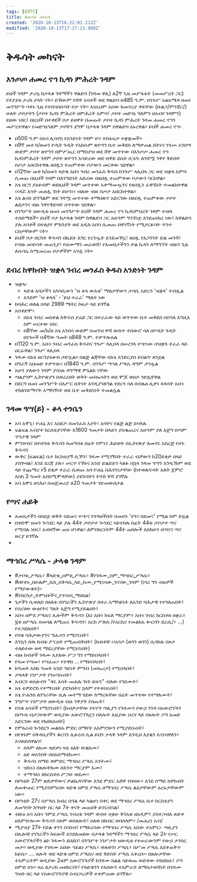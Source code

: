 ```yaml
---
tags: [EOTC]
title: ቅዱሳት መካናት
created: '2020-10-13T16:22:02.212Z'
modified: '2020-10-13T17:17:21.980Z'
---
```


# ቅዱሳት መካናት

## እንጦጦ ሐመረ ኖኅ ኪዳነ ምሕረት ገዳም

ይህች ገዳም ታሪኳ ከታላቁ ገዳማችን ዋልድባ (ገዳመ ዋሊ) ለ2ኛ ጊዜ መሥፋፋት (መመሥረት ጋር) የተያያዘ ታሪክ ያላት ናት፡፡ ይኸውም የሸዋ አባቶች ወደ ዋልድባ በ485 ዓ.ም. በንጉሥ አልአሜዳ ዘመነ መንግሥት ባቀኑ ጊዜ የተሰባሰቡባት ቦታ ናት፡፡ እነዚህም አበው ከመኖሪያ ቀዬቸው (ቡልጋ/ምንጃር/) ሁለት ታቦታትን (ታቦተ ኪዳነ ምሕረት ዘምሕረት አምባ፤ ታቦተ መድኀኔ ዓለምን ዘአብየ ገዳምን) ይዘው ነበር፤ በዚህች በተቀደች ቦታ ይዘዋት በመጡት ታቦተ ኪዳነ ምሕረት ገዳመ ሐመረ ኖኅን መሥረተዋል፡፡ የመድኀኔዓለም ታቦትን ደግሞ በታላቁ ገዳም በዋልድባ አኑረዋል፡፡
ይህች ሐመረ ኖኅ፦
- በ500 ዓ.ም በአባ ሊባኖስ የአንድነት ገዳም ሆና ተስፋፍታ ተቋቋመች፡፡
- በ9ኛ መቶ ክ/ዘመን ዮዲት ጉዲት የአክሱም ጽዮንን ቤተ መቅደስ ለማቃጠል ስትነሳ ንጉሡ አንበሣ ውድም ታቦተ ጽዮንን በምሥጢር በማስያዝ ወደ ሸዋ መጥተው በእንጦጦ ሐመረ ኖኅ ኪዳነምሕረት ገዳም ታቦተ ጽዮንን አሳድረው ወደ ዝዋይ ደሴት ሲሄዱ ለገዳሟ ንዋየ ቅድሰት ስጦታ አበርክተዋል ጸበሏን ተጠምቀው ቦታውን መርቀው ሄደዋል፡፡
- በ12ኛው መቶ ክ/ዘመን ጻድቁ አቡነ ገብረ መንፈስ ቅዱስ ከንጉሥ ላሊበላ ጋር ወደ ዝቋላ አምባ ሲመጡ በዚህች ገዳም በእንግድነት አድረው በጸበሏ ተጠምቀው ቦታውን ባርከዋል፡፡
- አፄ ዘርዓ ያዕቆብም ወደዚህች ገዳም መጥተው አቀማመጧንና የጸበሏን ፈዋሽነት ተመልክተዋል ‹‹ዳሯ እሳት መሐሏ ገነት ይሁን›› ብለው ብዙ ስጦታ አበርክተዋል፡፡
- አፄ ልብነ ድንግልም ወደ ገዳሟ መጥተው ተማህጽኖ አድርገው በጸበሏ ተጠምቀው ታቦተ ልደታንና ብዙ ንዋየቅድሳት ሰጥተው ሄደዋል፡፡
- በንግሥት ዘውዲቱ ዘመነ መንግሥት ይህች ገዳም ሐመረ ኖኅ ኪዳነምህረት ገዳም ተብላ ተሰይማለች፡፡
ይህች ቦታ ከታላቁ ገዳም ከዋልድባ ጋር አሁንም ግንኙነቷ እንደጠነከረ ነው፤ ከዋልድባ ያሉ አባቶች በተለያየ ምክንያት ወደ አዲስ አበባ ሲመጡ በዋነኛነት የሚያርፉባት ጥንተ ርስታቸውም ናት፡፡
- ይህች ቦታ በርካት ቅዱሳን በኪደተ እግር የረገጧት እንደመኾኗ፤ ጸበሏ የአጋንንት ድል መንሻ፤ የብዙ መነኮሳት መጠጊያ፤ የህሙማን መፈወሻ፤ የእመቤታችንን ቃል ኪዳን ለማግኘት ብዙን ጊዜ ለሱባኤ ከሚመረጡ ቦታዎችም አንዷ ናት።

## ደብረ ከዋክብት ዝቋላ ገብረ መንፈስ ቅዱስ አንድነት ገዳም

- ዝቋላ፦
    - ጻድቁ አባታችን አካባቢውን 'ዝ ቆላ ውእቱ' ማለታቸውን ታሳቢ አድርጎ 'ዝቋላ' ተብሏል
    - አንድም 'ዝ ቆላላ' - 'ይህ ተራራ' ማለት ነው
- ከባሕር ወለል በላይ 2989 ሜትር ከፍታ ላይ ይገኛል
- አስቀድሞ፦
    - በአፄ ገብረ መስቀል ከቅዱስ ያሬድ ጋር በተራራው ላይ ወጥተው ቤተ መቅደስ በበዓለ እግዚእ ስም ሠርተው ነበር
    - በ8ኛው መ/ክ/ዘ አፄ አንበሳ ውድም በመንዝ ዋሻ ውስጥ ተሰውሮ ሳለ በዮዲት ጉዲት በነገሠች በ4ኛው ዓመት በ848 ዓ.ም. ተቃጥሎአል
- በ1120 ዓ.ም. አቡነ ገብረ መንፈስ ቅዱስና ንጉሥ ላሊበላ በሠረገላ ተጭነው በዝቋላ ተራራ ላይ ዐርፈዋል፤ ንጉሥ ላሊበላ 
- ገዳሙ በአፄ ዘርዓያዕቆብ ታድሷል። በልጅ ልጃቸው በአፄ እንድርያስ ይበልጥ ጸንቷል
- በግራኝ አህመድ ተቃጥሎ፣ በ1840 ዓ.ም. በንጉሥ ሣኅለ ሥላሴ ዳግም ታንጿል
- አሁን ያለውን ገዳም ያሳነጹ ዳግማዊ ምኒልክ ናቸው
- ጣልያንም ኢትዮጵያን በወረረበት ወቅት መነኰሳትን ወደ ሞጆ ወስዶ ገድሏቸዋል
- በደርግ ዘመነ መንግሥት በእሥር ቤትነት እንዲያገለግል ተደርጎ ሳለ በብጹዕ ሊቃነ ጳጳሳት አቡነ ተክለሃይማኖት አማካኝነት ወደ ቤተ መቅደስነት ተመልሷል

## ገዳመ ዓሣ(ይ) - ቆላ ተንቤን

- አባ አሞኒ፣ ዮሐኒ እና አበይዶ በመንፈስ አያት፣ አባትና የልጅ ልጅ ይባላሉ
- ፍልፍል አብያተ ክርስቲያናቸው ከ1600 ዓመታት በላይን ያስቈጠረና አሁንም ያለ እጅግ በጣም ጥንታዊ ገዳም
- ምንኵስና በተሰዓቱ ቅዱሳን ከመግባቱ በፊት የምነና ሕይወት በኢትየጵያ ለመኖሩ አስረጅ የሆኑ ቅዱሳን
- ውቅር (ፍልፍል) ቤተ ክርስቲያኝ ሲኾን፤ ገዳሙ የሚገኝበት ተራራ ብቻውን ከ20ደቂቃ በላይ ያስጕዛል፤ እንደ ደረጃ ያሉ፥ ሠርጥ የኾኑና አንድ ድልድይን ካለፉ በኋላ ገዳመ ዓሣን እንዲኹም ወደ ላይ ተጨማሪ የ5 ደቂቃ ተራራ ሲወጡ አባ ዮሐኒ በሕፃንነታቸው (ከተወለዱባት እለት ጀምሮ እስከ 3 ዓመት እስከሚሞላቸው) ያደጉባትን ትንሽ ዋሻ ያገኛሉ
- አባ አሞኒ ዘናሕሶ በመጀመሪያ ለ20 ዓመታት ገድመውበታል

## የጣና ሐይቅ

- እመቤታችን በስደቷ ወቅት በደመና ተጭና የተጓዘችበት በመሆኑ 'ፃዓና በደመና' የሚል ስም ይዟል
- በቀድሞ ዘመን ጐንደር ላይ ያሉ 44ት ታቦታተ ጐንደር ሳይተከሉ በፊት 44ቱ ታቦታተ ጣና የሚባሉ ነበሩ፤ አብዛኛው ጠፍ ሆነዋል፡፡ ለምስክርነትም 44ት ጠበሎች እስከሁን በጣናና ጣና ዙርያ ይገኛሉ
- 

## ማኅበረ ሥላሴ - ታላቁ ገዳም

- #ታቦቱ_ሥላሴ፥ #ጻድቁ_ዐምደ_ሥላሴ፥ #የገዳሙ_ስም_ማኅበረ_ሥላሴ፡፡
- #በየቀኑ_በሁሉም_ቤክ_በቅዳሴ_ላይ_ስሙ_የሚነሳው_ገናናው_ገዳም (ነገረ ግን ብዙዎች የማያውቁት)፡፡
- #የበርካታ_ትምህቶችና_የጥበብ_ማዕክል፤
- ጌታችን ሲወለድ በዕለቱ በሃገራችን ኢትዮጵያ በቶራ አማካይነት ለአንድ ባሕታዊ የተገለጠበት፤
- የበረሃው ውዕየትና ግለት እጅግ የሚያይልበት፤
- አቡነ ዐምደ ሥላሴና ሌሎችም ቅዱሳን (እነ አቡነ ክፍለ ማርያም፥ አቡነ ገብረ ክርስቶስ ዘቋራ፥ ፯ቱ ዘሥላሴ በመባል ለሚጠሩ ቅዱሳን፣ አርከ ሥሉስ /የአርኬና የመልክአ ቊርባን ደራሲ/፥ …) የተጋደሉበት፤
- የበቁ ባሕታውያንና ግሑሳን የሚኖሩበት፤
- እንኳን ሰዉ ከብቱ ሥርዐት የሚጠብቅበት፤ (ከብቶቹ ‹‹አጎዶ (ወገን ወገን) ሲባከሉ በጾታ ተለይተው ወዳ ማደሪያቸው የሚሄዱበት)
- ብዙ ከብቶች ገዳሙ እያለው ሥጋ ግን የማይበላበት፤
- የላመ የጣመ፥ የጣፈጠ፥ የተዋበ … የማይበላበት፤
- ከዓመት እስከ ዓመት አንድ ዓይነት ምግብ (መኰሪታ) የሚበላበት፤
- ታላላቅ ነገሥታት የገሠገሱበት፤
- አብርሃ ወአጽብሃ "ዳሩ እሳት መሐሉ ገነት ይሁን" ብለው የገደሙት፤
- አፄ ቴዎድሮስ የተማሩበት ያደጉበትና ኋላም የተቀበሩበት፤
- አፄ ዮሐንስ ለሃገራቸው ሲሉ መተማ ሄደው ከማረፋቸው በፊት መጥተው የተሣለሙት፤
- ንግሥተ ነገሥታት ዘውዲቱ ብዙ ንዋያት የሰጡት፤
- የበቁ አባቶች የሚኖሩበት፤ (ከብቃታቸው የተነሣ ጣሊያን የገዳሙን የውኃ ገንዳ በአውሮፕላን በቦንብ ብታጋየውም ወዲያው አውሮፕላኗን በጸሎት እዚያው በረሃ ላይ በጸሎት ዶግ አመድ አድርገው ወደ የከሰከሱበት)
- የምዕራብ ጐንደርን መልክአ ምድር በማየት አእምሮውን የሚያድሱበት፤
- በየቀኑም በቅዳሴያችን ቁርባን ሊቆረብ ሲል ይህን ታላቅ ገዳም እንዲህ እያልን እናነሳዋለን፥ እናወድሰዋልን፤ 
    - ሰላም ለክሙ ጻድቃነ ዛቲ ዕለት ኵልክሙ፤
    - ዕድ ወአንስት በበአስማቲክሙ፡፡
    - ቅዱሳነ ሰማይ ወምድር ማኅበረ ሥላሴ አንትሙ፤
    - ዝክሩነ በጸሎትክሙ በእንተ ማርያም እሙ፤
    - ተማኅጸነ ለክርስቶስ ሥጋሁ ወደሙ፡፡
- በየካቲት 27ም ጽድቃቸውና ቃልኪዳናቸው እንደ ምድር አሸዋ የበዛው፥ እንደ ሰማይ ከዋክብት ለመቊጠር የሚያስቸግረው ጻድቁ ዐምደ ሥላሴ ዘማኅበረ ሥላሴ ልደታቸውም ዕረፍታቸውም ነው፡፡
- በየካቲት 27ና በሥላሴ ክብረ በዓል ላይ ካልሆነ በቀር ወደ ማኅበረ ሥላሴ ቤተ ክርስቲያን ለመግባት ከግዝት በር ላይ 7ት ቀናት መጠበቅ ይኖርብናል፤
- ብፁዕ አባ አቡነ ዓምደ ሥላሴ ንብረቱ ገዳም ውስተ ሀቌሁ ቅንአቱ ዘአዲም፤ ያስተጋብእ ጽድቀ ዘእምኵሎሙ ቅዱሳን በጾም ወበጸሎት፤ ሀለወ በክብር ወበሰላም፡፡ /መሐረነ አብ/
- ሚያዝያ 27ት የድል ቀንን ስናስብ፤ የማይረሳው የማኅበረ ሥላሴ አበው ተአምር፦ ጣሊያን በሌሎቹ የሃገራችን ክፍሎች እንደለመደው በታላቁ ገዳማችን ማኅበረ ሥላሴ ላይ 2ት የጦር አውሮፕላኖችን ልኮ ገዳሙን ደበደበ፤ በንግሥተ ነገሥታት ዘውዲቱ የተሠራውንም የውኃ ታንከር መታ፡፡ ወዲያው የገዳሙ አበው ኀይልነ ሥላሴ፥ ወጸወንነ ሥላሴ፥ በሥመ ሥላሴ እደቀጠቅጥ ከይሴ፡፡ …. ጸሎት ወደ ጻድቁ ዐምደ ሥላሴና ወደ ቅድስት ሥላሴ አቀረቡ፡፡ በጸሎታቸው ተአምራትም ወዲያው 2ቱም አውሮፕላኖች ከገዳሙ ክልል ሳይወጡ ወድቀው ተከሰከሱ፤ ዶግ ዐምድ ሆኑ፡፡ ዛሬ ለታሪክ መዘክርነት፤ የጻድቁንን የአበውን ተአምራት ለማስታወሻነት በገዳሙ ግዝት በር ላይ የአውሮፕላኖቹ ስብርባሪዎች ተቀምጠው ይገኛሉ፡፡
